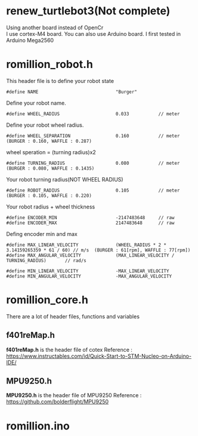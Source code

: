 # renew_turtlebot3(Not complete)
Using another board instead of OpenCr<br>
I use cortex-M4 board. You can also use Arduino board. I first tested in Arduino Mega2560

# romillion_robot.h
This header file is to define your robot state

    #define NAME                             "Burger"
Define your robot name.<br>

    #define WHEEL_RADIUS                     0.033           // meter
Define your robot wheel radius.<br>

    #define WHEEL_SEPARATION                 0.160           // meter (BURGER : 0.160, WAFFLE : 0.287)
wheel speration = (turning radius)x2<br>

    #define TURNING_RADIUS                   0.080           // meter (BURGER : 0.080, WAFFLE : 0.1435)
Your robot turning radius(NOT WHEEL RADIUS)<br>

    #define ROBOT_RADIUS                     0.105           // meter (BURGER : 0.105, WAFFLE : 0.220)
Your robot radius + wheel thickness<br>

    #define ENCODER_MIN                      -2147483648     // raw
    #define ENCODER_MAX                      2147483648      // raw
Defing encoder min and max<br>

    #define MAX_LINEAR_VELOCITY              (WHEEL_RADIUS * 2 * 3.14159265359 * 61 / 60) // m/s  (BURGER : 61[rpm], WAFFLE : 77[rpm])
    #define MAX_ANGULAR_VELOCITY             (MAX_LINEAR_VELOCITY / TURNING_RADIUS)       // rad/s

    #define MIN_LINEAR_VELOCITY              -MAX_LINEAR_VELOCITY  
    #define MIN_ANGULAR_VELOCITY             -MAX_ANGULAR_VELOCITY 


# romillion_core.h
There are a lot of header files, functions and variables

## f401reMap.h
**f401reMap.h** is the header file of cotex
Reference : https://www.instructables.com/id/Quick-Start-to-STM-Nucleo-on-Arduino-IDE/

## MPU9250.h
**MPU9250.h** is the header file of MPU9250
Reference : https://github.com/bolderflight/MPU9250<br>

# romillion.ino




